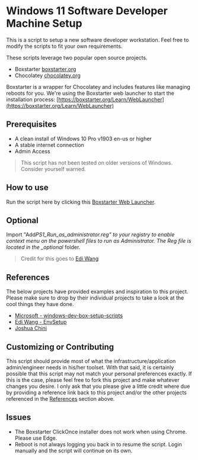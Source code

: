 # Windows 11 Software Developer Machine Setup

This is a script to setup a new software developer workstation. Feel free to modify the scripts to fit your own requirements.

These scripts leverage two popular open source projects.

- Boxstarter [boxstarter.org](http://boxstarter.org)
- Chocolatey [chocolatey.org](http://chocolatey.org)

Boxstarter is a wrapper for Chocolatey and includes features like managing reboots for you. We're using the Boxstarter web launcher to start the installation process: [https://boxstarter.org/Learn/WebLauncher](https://boxstarter.org/Learn/WebLauncher)

## Prerequisites

- A clean install of Windows 10 Pro v1903 en-us or higher
- A stable internet connection
- Admin Access

> This script has not been tested on older versions of Windows. Consider yourself warned.

## How to use

Run the script here by clicking this [Boxstarter Web Launcher](http://boxstarter.org/package/url?https://raw.githubusercontent.com/emorin/workstationbuilder/main/box-builder.ps1).

## Optional

Import "Add*PS1_Run_as_administrator.reg" to your registry to enable context menu on the powershell files to run as Administrator. The Reg file is located in the \_optional* folder.

> Credit for this goes to [Edi Wang](https://github.com/EdiWang/EnvSetup)

## References

The below projects have provided examples and inspiration to this project. Please make sure to drop by their individual projects to take a look at the cool things they have done.

- [Microsoft - windows-dev-box-setup-scripts](https://github.com/microsoft/windows-dev-box-setup-scripts)
- [Edi Wang - EnvSetup](https://github.com/EdiWang/EnvSetup)
- [Joshua Chini](https://joshuachini.com/2017/10/27/automated-setup-of-a-windows-environment-using-boxstarter-and-powershell/)

## Customizing or Contributing

This script should provide most of what the infrastructure/application admin/engineer needs in his/her toolset. With that said, it is certainly possible that this script may not match your personal preferences exactly. If this is the case, please feel free to fork this project and make whatever changes you desire. I only ask that you please give a little credit where due by providing a reference link back to this project and/or the other projects referenced in the [References](#references) section above.

## Issues

- The Boxstarter ClickOnce installer does not work when using Chrome. Please use Edge.
- Reboot is not always logging you back in to resume the script. Login manually and the script will continue on its own.
